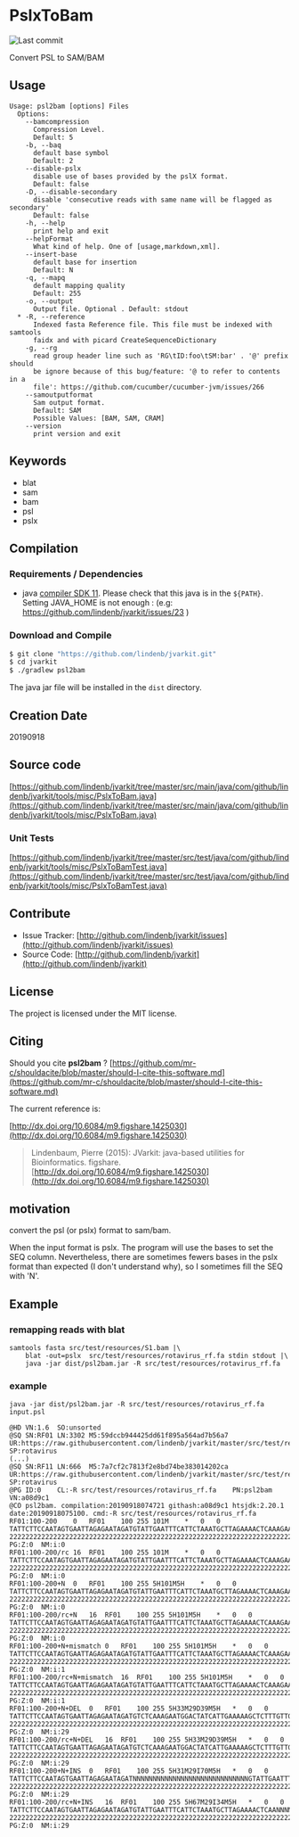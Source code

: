 # PslxToBam

![Last commit](https://img.shields.io/github/last-commit/lindenb/jvarkit.png)

Convert PSL to SAM/BAM


## Usage

```
Usage: psl2bam [options] Files
  Options:
    --bamcompression
      Compression Level.
      Default: 5
    -b, --baq
      default base symbol
      Default: 2
    --disable-pslx
      disable use of bases provided by the pslX format.
      Default: false
    -D, --disable-secondary
      disable 'consecutive reads with same name will be flagged as secondary'
      Default: false
    -h, --help
      print help and exit
    --helpFormat
      What kind of help. One of [usage,markdown,xml].
    --insert-base
      default base for insertion
      Default: N
    -q, --mapq
      default mapping quality
      Default: 255
    -o, --output
      Output file. Optional . Default: stdout
  * -R, --reference
      Indexed fasta Reference file. This file must be indexed with samtools 
      faidx and with picard CreateSequenceDictionary
    -g, --rg
      read group header line such as 'RG\tID:foo\tSM:bar' . '@' prefix should 
      be ignore because of this bug/feature: '@ to refer to contents in a 
      file': https://github.com/cucumber/cucumber-jvm/issues/266
    --samoutputformat
      Sam output format.
      Default: SAM
      Possible Values: [BAM, SAM, CRAM]
    --version
      print version and exit

```


## Keywords

 * blat
 * sam
 * bam
 * psl
 * pslx


## Compilation

### Requirements / Dependencies

* java [compiler SDK 11](https://jdk.java.net/11/). Please check that this java is in the `${PATH}`. Setting JAVA_HOME is not enough : (e.g: https://github.com/lindenb/jvarkit/issues/23 )


### Download and Compile

```bash
$ git clone "https://github.com/lindenb/jvarkit.git"
$ cd jvarkit
$ ./gradlew psl2bam
```

The java jar file will be installed in the `dist` directory.


## Creation Date

20190918

## Source code 

[https://github.com/lindenb/jvarkit/tree/master/src/main/java/com/github/lindenb/jvarkit/tools/misc/PslxToBam.java](https://github.com/lindenb/jvarkit/tree/master/src/main/java/com/github/lindenb/jvarkit/tools/misc/PslxToBam.java)

### Unit Tests

[https://github.com/lindenb/jvarkit/tree/master/src/test/java/com/github/lindenb/jvarkit/tools/misc/PslxToBamTest.java](https://github.com/lindenb/jvarkit/tree/master/src/test/java/com/github/lindenb/jvarkit/tools/misc/PslxToBamTest.java)


## Contribute

- Issue Tracker: [http://github.com/lindenb/jvarkit/issues](http://github.com/lindenb/jvarkit/issues)
- Source Code: [http://github.com/lindenb/jvarkit](http://github.com/lindenb/jvarkit)

## License

The project is licensed under the MIT license.

## Citing

Should you cite **psl2bam** ? [https://github.com/mr-c/shouldacite/blob/master/should-I-cite-this-software.md](https://github.com/mr-c/shouldacite/blob/master/should-I-cite-this-software.md)

The current reference is:

[http://dx.doi.org/10.6084/m9.figshare.1425030](http://dx.doi.org/10.6084/m9.figshare.1425030)

> Lindenbaum, Pierre (2015): JVarkit: java-based utilities for Bioinformatics. figshare.
> [http://dx.doi.org/10.6084/m9.figshare.1425030](http://dx.doi.org/10.6084/m9.figshare.1425030)


## motivation

convert the psl  (or pslx) format to sam/bam.

When the input format is pslx. The program will use the bases to set the SEQ column. Nevertheless, there are sometimes fewers bases in the pslx format than expected (I don't understand why), so I sometimes fill the SEQ with 'N'.

## Example

### remapping reads with blat

```
samtools fasta src/test/resources/S1.bam |\
	blat -out=pslx  src/test/resources/rotavirus_rf.fa stdin stdout |\
	java -jar dist/psl2bam.jar -R src/test/resources/rotavirus_rf.fa 
```

### example
 
```
java -jar dist/psl2bam.jar -R src/test/resources/rotavirus_rf.fa   input.psl

@HD	VN:1.6	SO:unsorted
@SQ	SN:RF01	LN:3302	M5:59dccb944425dd61f895a564ad7b56a7	UR:https://raw.githubusercontent.com/lindenb/jvarkit/master/src/test/resources/rotavirus_rf.fa	SP:rotavirus
(...)
@SQ	SN:RF11	LN:666	M5:7a7cf2c7813f2e8bd74be383014202ca	UR:https://raw.githubusercontent.com/lindenb/jvarkit/master/src/test/resources/rotavirus_rf.fa	SP:rotavirus
@PG	ID:0	CL:-R src/test/resources/rotavirus_rf.fa	PN:psl2bam	VN:a08d9c1
@CO	psl2bam. compilation:20190918074721 githash:a08d9c1 htsjdk:2.20.1 date:20190918075100. cmd:-R src/test/resources/rotavirus_rf.fa
RF01:100-200	0	RF01	100	255	101M	*	0	0	TATTCTTCCAATAGTGAATTAGAGAATAGATGTATTGAATTTCATTCTAAATGCTTAGAAAACTCAAAGAATGGACTATCATTGAAAAAGCTCTTTGTTGA	22222222222222222222222222222222222222222222222222222222222222222222222222222222222222222222222222222	PG:Z:0	NM:i:0
RF01:100-200/rc	16	RF01	100	255	101M	*	0	0	TATTCTTCCAATAGTGAATTAGAGAATAGATGTATTGAATTTCATTCTAAATGCTTAGAAAACTCAAAGAATGGACTATCATTGAAAAAGCTCTTTGTTGA	22222222222222222222222222222222222222222222222222222222222222222222222222222222222222222222222222222	PG:Z:0	NM:i:0
RF01:100-200+N	0	RF01	100	255	5H101M5H	*	0	0	TATTCTTCCAATAGTGAATTAGAGAATAGATGTATTGAATTTCATTCTAAATGCTTAGAAAACTCAAAGAATGGACTATCATTGAAAAAGCTCTTTGTTGA	22222222222222222222222222222222222222222222222222222222222222222222222222222222222222222222222222222	PG:Z:0	NM:i:0
RF01:100-200/rc+N	16	RF01	100	255	5H101M5H	*	0	0	TATTCTTCCAATAGTGAATTAGAGAATAGATGTATTGAATTTCATTCTAAATGCTTAGAAAACTCAAAGAATGGACTATCATTGAAAAAGCTCTTTGTTGA	22222222222222222222222222222222222222222222222222222222222222222222222222222222222222222222222222222	PG:Z:0	NM:i:0
RF01:100-200+N+mismatch	0	RF01	100	255	5H101M5H	*	0	0	TATTCTTCCAATAGTGAATTAGAGAATAGATGTATTGAATTTCATTCTAAATGCTTAGAAAACTCAAAGAATGGACTATCATTGAAAAAGCTCTTTGTTGA	22222222222222222222222222222222222222222222222222222222222222222222222222222222222222222222222222222	PG:Z:0	NM:i:1
RF01:100-200/rc+N+mismatch	16	RF01	100	255	5H101M5H	*	0	0	TATTCTTCCAATAGTGAATTAGAGAATAGATGTATTGAATTTCATTCTAAATGCTTAGAAAACTCAAAGAATGGACTATCATTGAAAAAGCTCTTTGTTGA	22222222222222222222222222222222222222222222222222222222222222222222222222222222222222222222222222222	PG:Z:0	NM:i:1
RF01:100-200+N+DEL	0	RF01	100	255	5H33M29D39M5H	*	0	0	TATTCTTCCAATAGTGAATTAGAGAATAGATGTCTCAAAGAATGGACTATCATTGAAAAAGCTCTTTGTTGA	222222222222222222222222222222222222222222222222222222222222222222222222	PG:Z:0	NM:i:29
RF01:100-200/rc+N+DEL	16	RF01	100	255	5H33M29D39M5H	*	0	0	TATTCTTCCAATAGTGAATTAGAGAATAGATGTCTCAAAGAATGGACTATCATTGAAAAAGCTCTTTGTTGA	222222222222222222222222222222222222222222222222222222222222222222222222	PG:Z:0	NM:i:29
RF01:100-200+N+INS	0	RF01	100	255	5H31M29I70M5H	*	0	0	TATTCTTCCAATAGTGAATTAGAGAATAGATNNNNNNNNNNNNNNNNNNNNNNNNNNNNNGTATTGAATTTCATTCTAAATGCTTAGAAAACTCAAAGAATGGACTATCATTGAAAAAGCTCTTTGTTGA	2222222222222222222222222222222222222222222222222222222222222222222222222222222222222222222222222222222222222222222222222222222222	PG:Z:0	NM:i:29
RF01:100-200/rc+N+INS	16	RF01	100	255	5H67M29I34M5H	*	0	0	TATTCTTCCAATAGTGAATTAGAGAATAGATGTATTGAATTTCATTCTAAATGCTTAGAAAACTCAANNNNNNNNNNNNNNNNNNNNNNNNNNNNNAGAATGGACTATCATTGAAAAAGCTCTTTGTTGA	2222222222222222222222222222222222222222222222222222222222222222222222222222222222222222222222222222222222222222222222222222222222	PG:Z:0	NM:i:29
```


